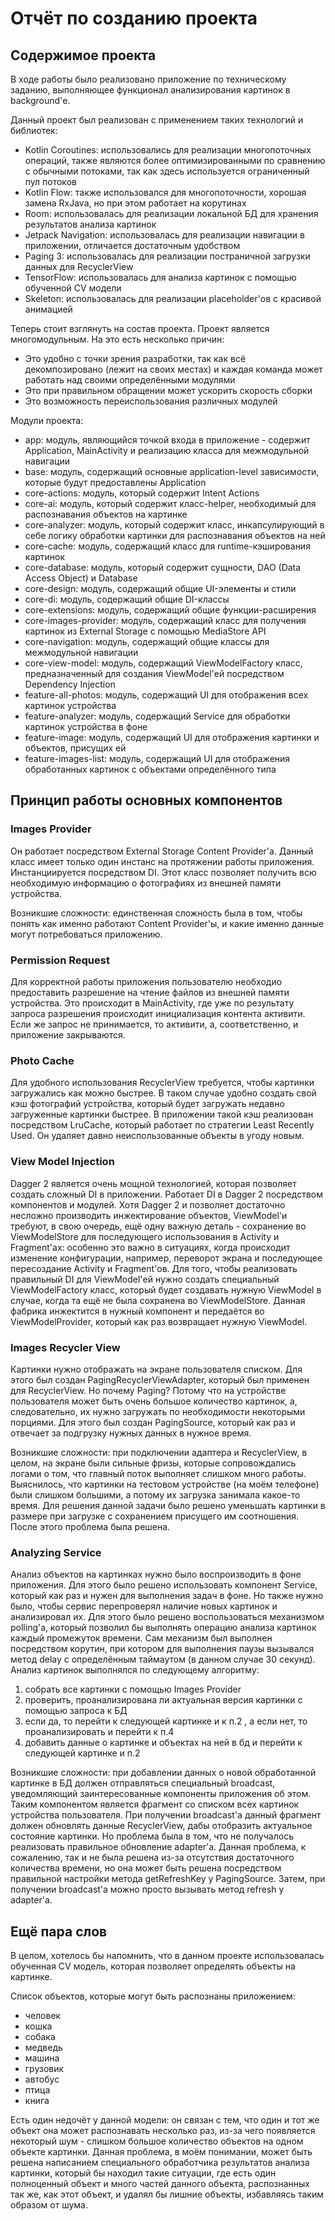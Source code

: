 # Отчёт по созданию проекта

## Содержимое проекта
В ходе работы было реализовано приложение по техническому заданию, выполняющее функционал
анализирования картинок в background'е.

Данный проект был реализован с применением таких технологий и библиотек:
- Kotlin Coroutines: использовались для реализации многопоточных операций, также являются более
оптимизированными по сравнению с обычными потоками, так как здесь используется ограниченный пул потоков
- Kotlin Flow: также использовался для многопоточности, хорошая замена RxJava, но при этом работает на корутинах
- Room: использовалась для реализации локальной БД для хранения результатов анализа картинок
- Jetpack Navigation: использовалась для реализации навигации в приложении, отличается достаточным удобством
- Paging 3: использовалась для реализации постраничной загрузки данных для RecyclerView
- TensorFlow: использовалась для анализа картинок с помощью обученной CV модели
- Skeleton: использовалась для реализации placeholder'ов с красивой анимацией

Теперь стоит взглянуть на состав проекта. Проект является многомодульным. На это есть несколько причин:
- Это удобно с точки зрения разработки, так как всё декомпозировано (лежит на своих местах) и 
каждая команда может работать над своими определёнными модулями
- Это при правильном обращении может ускорить скорость сборки
- Это возможность переиспользования различных модулей

Модули проекта:
- app: модуль, являющийся точкой входа в приложение - содержит Application, MainActivity и реализацию
класса для межмодульной навигации
- base: модуль, содержащий основные application-level зависимости, которые будут предоставлены Application
- core-actions: модуль, который содержит Intent Actions
- core-ai: модуль, который содержит класс-helper, необходимый для распознавания объектов на картинке
- core-analyzer: модуль, который содержит класс, инкапсулирующий в себе логику обработки картинки для
распознавания объектов на ней
- core-cache: модуль, содержащий класс для runtime-кэширования картинок
- core-database: модуль, который содержит сущности, DAO (Data Access Object) и Database
- core-design: модуль, содержащий общие UI-элементы и стили
- core-di: модуль, содержащий общие DI-классы
- core-extensions: модуль, содержащий общие функции-расширения
- core-images-provider: модуль, содержащий класс для получения картинок из External Storage с помощью
MediaStore API
- core-navigation: модуль, содержащий общие классы для межмодульной навигации
- core-view-model: модуль, содержащий ViewModelFactory класс, предназначенный для создания ViewModel'ей
посредством Dependency Injection
- feature-all-photos: модуль, содержащий UI для отображения всех картинок устройства
- feature-analyzer: модуль, содержащий Service для обработки картинок устройства в фоне
- feature-image: модуль, содержащий UI для отображения картинки и объектов, присущих ей
- feature-images-list: модуль, содержащий UI для отображения обработанных картинок с объектами
определённого типа

## Принцип работы основных компонентов

### Images Provider

Он работает посредством External Storage Content Provider'а. Данный класс имеет только один инстанс
на протяжении работы приложения. Инстанциируется посредством DI.
Этот класс позволяет получить всю необходимую информацию о фотографиях из внешней памяти устройства.

Возникшие сложности: единственная сложность была в том, чтобы понять как именно работают Content
Provider'ы, и какие именно данные могут потребоваться приложению.

### Permission Request

Для корректной работы приложения пользователю необходио предоставить разрешение на чтение файлов 
из внешней памяти устройства. Это происходит в MainActivity, где уже по результату запроса разрешения
происходит инициализация контента активити. Если же запрос не принимается, то активити, а, соответственно,
и приложение закрываются.

### Photo Cache

Для удобного использования RecyclerView требуется, чтобы картинки загружались как можно быстрее.
В таком случае удобно создать свой кэш фотографий устройства, который будет загружать недавно загруженные
картинки быстрее. В приложении такой кэш реализован посредством LruCache, который работает по стратегии
Least Recently Used. Он удаляет давно неиспользованные объекты в угоду новым.

### View Model Injection

Dagger 2 является очень мощной технологией, которая позволяет создать сложный DI в приложении. Работает
DI в Dagger 2 посредством компонентов и модулей. Хотя Dagger 2 и позволяет достаточно несложно производить
инжектирование объектов, ViewModel'и требуют, в свою очередь, ещё одну важную деталь - сохранение во
ViewModelStore для последующего использования в Activity и Fragment'ах: особенно это важно в ситуациях, когда
происходит изменение конфигурации, например, переворот экрана и последующее пересоздание Activity и Fragment'ов.
Для того, чтобы реализовать правильный DI для ViewModel'ей нужно создать специальный ViewModelFactory класс, 
который будет создавать нужную ViewModel в случае, когда та ещё не была сохранена во ViewModelStore.
Данная фабрика инжектится в нужный компонент и передаётся во ViewModelProvider, который как раз возвращает
нужную ViewModel.

### Images Recycler View

Картинки нужно отображать на экране пользователя списком. Для этого был создан PagingRecyclerViewAdapter, который
был применен для RecyclerView. Но почему Paging? Потому что на устройстве пользователя может быть очень большое количество
картинок, а, следовательно, их нужно загружать по необходимости некоторыми порциями. Для этого был создан
PagingSource, который как раз и отвечает за подгрузку нужных данных в нужное время.

Возникшие сложности: при подключении адаптера и RecyclerView, в целом, на экране были сильные фризы, 
которые сопровождались логами о том, что главный поток выполняет слишком много работы. Выяснилось, что
картинки на тестовом устройстве (на моём телефоне) были слишком большими, а потому их загрузка занимала
какое-то время. Для решения данной задачи было решено уменьшать картинки в размере при загрузке с сохранением
присущего им соотношения. После этого проблема была решена.

### Analyzing Service

Анализ объектов на картинках нужно было воспроизводить в фоне приложения. Для этого было решено использовать
компонент Service, который как раз и нужен для выполнения задач в фоне. Но также нужно было, чтобы
сервис перепроверял наличие новых картинок и анализировал их. Для этого было решено воспользоваться 
механизмом polling'а, который позволил бы выполнять операцию анализа картинок каждый промежуток времени.
Сам механизм был выполнен посредством корутин, при котором для выполнения паузы вызывался метод delay
с определённым таймаутом (в данном случае 30 секунд). Анализ картинок выполнялся по следующему алгоритму:
1. собрать все картинки с помощью Images Provider
2. проверить, проанализирована ли актуальная версия картинки с помощью запроса к БД
3. если да, то перейти к следующей картинке и к п.2 , а если нет, то проанализировать и перейти к п.4
4. добавить данные о картинке и объектах на ней в бд и перейти к следующей картинке и п.2

Возникшие сложности: при добавлении данных о новой обработанной картинке в БД должен отправляться специальный
broadcast, уведомляющий заинтересованные компоненты приложения об этом. Таким компонентом является фрагмент
со списком всех картинок устройства пользователя. При получении broadcast'а данный фрагмент должен обновлять
данные RecyclerView, дабы отобразить актуальное состояние картинки. Но проблема была в том, что не получалось
реализовать правильное обновление adapter'а. Данная проблема, к сожалению, так и не была решена из-за отсутствия
достаточного количества времени, но она может быть решена посредством правильной настройки метода getRefreshKey у
PagingSource. Затем, при получении broadcast'а можно просто вызывать метод refresh у adapter'а.

## Ещё пара слов

В целом, хотелось бы напомнить, что в данном проекте использовалась обученная CV модель, которая позволяет
определять объекты на картинке.

Список объектов, которые могут быть распознаны приложением:
- человек
- кошка
- собака 
- медведь
- машина
- грузовик
- автобус
- птица
- книга

Есть один недочёт у данной модели: он связан с тем, что один и тот же объект она может распознавать несколько
раз, из-за чего появляется некоторый шум - слишком большое количество объектов на одном объекте картинки.
Данная проблема, в моём понимании, может быть решена написанием специального обработчика результатов
анализа картинки, который бы находил такие ситуации, где есть один полноценный объект и много частей данного
объекта, распознанных так же, как этот объект, и удалял бы лишние объекты, избавляясь таким образом от шума.
